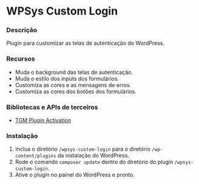 # WPSys Custom Login #

### Descrição ###

Plugin para customizar as telas de autenticação do WordPress.

### Recursos ###

* Muda o background das telas de autenticação.
* Muda o estilo dos inputs dos formulários.
* Customiza as cores e as mensagens de erros.
* Customiza as cores dos botões dos formulários.

### Bibliotecas e APIs de terceiros ###
* [TGM Plugin Activation](https://packagist.org/packages/tgmpa/tgm-plugin-activation)

### Instalação ###

1. Inclua o diretório `/wpsys-custom-login` para o diretório `/wp-content/plugins` da instalação do WordPress.
2. Rode o comando `composer update` dentro do diretório do plugin `/wpsys-custom-login`.
3. Ative o plugin no painel do WordPress e pronto.
